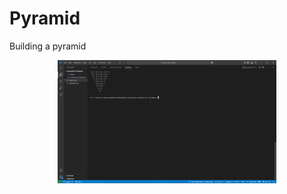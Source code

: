 # Pyramid
Building a pyramid

<p align="center">
        <img src="./images/Screenshot (46).png" width="350" title="hover text">
    </p>
   